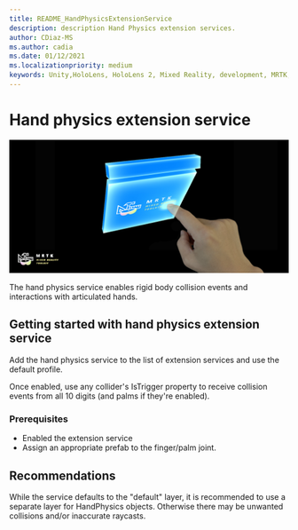 ```yaml
---
title: README_HandPhysicsExtensionService
description: description Hand Physics extension services.
author: CDiaz-MS
ms.author: cadia
ms.date: 01/12/2021
ms.localizationpriority: medium
keywords: Unity,HoloLens, HoloLens 2, Mixed Reality, development, MRTK,
---
```

# Hand physics extension service

![Hand Physics Extension Service](../../images/hand-physics/MRTK_UX_HandPhysics_Main.jpg)

The hand physics service enables rigid body collision events and interactions with articulated hands.

## Getting started with hand physics extension service

Add the hand physics service to the list of extension services and use the default profile.

Once enabled, use any collider's IsTrigger property to receive collision events from all 10 digits (and palms if they're enabled).

### Prerequisites

- Enabled the extension service
- Assign an appropriate prefab to the finger/palm joint.

## Recommendations

While the service defaults to the "default" layer, it is recommended to use a separate layer for HandPhysics objects. Otherwise there may be unwanted collisions and/or inaccurate raycasts.
